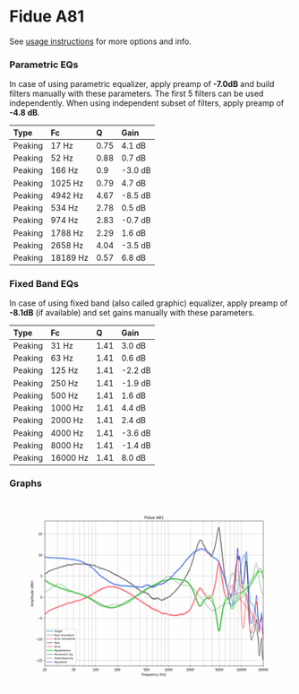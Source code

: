 # Fidue A81
See [usage instructions](https://github.com/jaakkopasanen/AutoEq#usage) for more options and info.

### Parametric EQs
In case of using parametric equalizer, apply preamp of **-7.0dB** and build filters manually
with these parameters. The first 5 filters can be used independently.
When using independent subset of filters, apply preamp of **-4.8 dB**.

| Type    | Fc       |    Q | Gain    |
|:--------|:---------|:-----|:--------|
| Peaking | 17 Hz    | 0.75 | 4.1 dB  |
| Peaking | 52 Hz    | 0.88 | 0.7 dB  |
| Peaking | 166 Hz   | 0.9  | -3.0 dB |
| Peaking | 1025 Hz  | 0.79 | 4.7 dB  |
| Peaking | 4942 Hz  | 4.67 | -8.5 dB |
| Peaking | 534 Hz   | 2.78 | 0.5 dB  |
| Peaking | 974 Hz   | 2.83 | -0.7 dB |
| Peaking | 1788 Hz  | 2.29 | 1.6 dB  |
| Peaking | 2658 Hz  | 4.04 | -3.5 dB |
| Peaking | 18189 Hz | 0.57 | 6.8 dB  |

### Fixed Band EQs
In case of using fixed band (also called graphic) equalizer, apply preamp of **-8.1dB**
(if available) and set gains manually with these parameters.

| Type    | Fc       |    Q | Gain    |
|:--------|:---------|:-----|:--------|
| Peaking | 31 Hz    | 1.41 | 3.0 dB  |
| Peaking | 63 Hz    | 1.41 | 0.6 dB  |
| Peaking | 125 Hz   | 1.41 | -2.2 dB |
| Peaking | 250 Hz   | 1.41 | -1.9 dB |
| Peaking | 500 Hz   | 1.41 | 1.6 dB  |
| Peaking | 1000 Hz  | 1.41 | 4.4 dB  |
| Peaking | 2000 Hz  | 1.41 | 2.4 dB  |
| Peaking | 4000 Hz  | 1.41 | -3.6 dB |
| Peaking | 8000 Hz  | 1.41 | -1.4 dB |
| Peaking | 16000 Hz | 1.41 | 8.0 dB  |

### Graphs
![](./Fidue%20A81.png)